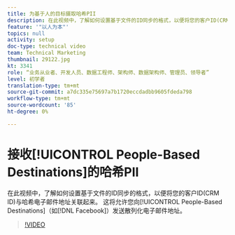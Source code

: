 ```yaml
---
title: 为基于人的目标摄取哈希PII
description: 在此视频中，了解如何设置基于文件的ID同步的格式，以便将您的客户ID(CRM ID)与哈希电子邮件地址关联起来。
feature: '"以人为本"'
topics: null
activity: setup
doc-type: technical video
team: Technical Marketing
thumbnail: 29122.jpg
kt: 3341
role: “业务从业者、开发人员、数据工程师、架构师、数据架构师、管理员、领导者”
level: 初学者
translation-type: tm+mt
source-git-commit: a7dc335e75697a7b1720eccdadbb9605fdeda798
workflow-type: tm+mt
source-wordcount: '85'
ht-degree: 0%

---
```



# 接收[!UICONTROL People-Based Destinations]的哈希PII

在此视频中，了解如何设置基于文件的ID同步的格式，以便将您的客户ID(CRM ID)与哈希电子邮件地址关联起来。 这将允许您向[!UICONTROL People-Based Destinations]（如[!DNL Facebook]）发送散列化电子邮件地址。

>[!VIDEO](https://video.tv.adobe.com/v/29122/?quality=12)
